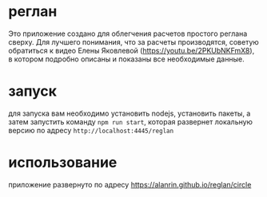 # реглан

Это приложение создано для облегчения расчетов простого реглана сверху.
Для лучшего понимания, что за расчеты производятся, советую обратиться к видео Елены Яковлевой (https://youtu.be/2PKUbNKFmX8), в котором подробно описаны и показаны все необходимые данные.

# запуск

для запуска вам необходимо установить nodejs, установить пакеты, а затем запустить команду
`npm run start`, которая развернет локальную версию по адресу `http://localhost:4445/reglan`

# использование

приложение развернуто по адресу https://alanrin.github.io/reglan/circle
